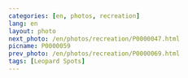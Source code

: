 ```yaml
---
categories: [en, photos, recreation]
lang: en
layout: photo
next_photo: /en/photos/recreation/P0000047.html
picname: P0000059
prev_photo: /en/photos/recreation/P0000069.html
tags: [Leopard Spots]
---
```

